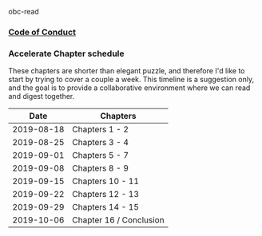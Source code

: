 obc-read 

### [Code of Conduct](https://github.com/jsimmonsc/obc-read/blob/master/CODE_OF_CONDCUT.md)

### Accelerate Chapter schedule

These chapters are shorter than elegant puzzle, and therefore I'd like to start by trying to cover a couple a week.  This timeline is a suggestion only, and the goal is to provide a collaborative environment where we can read and digest together.

| Date | Chapters |
| ---- | --------| 
| 2019-08-18 | Chapters 1 - 2 |
| 2019-08-25 | Chapters 3 - 4 |
| 2019-09-01 | Chapters 5 - 7 |
| 2019-09-08 | Chapters 8 - 9 |
| 2019-09-15 | Chapters 10 - 11 |
| 2019-09-22 | Chapters 12 - 13 |
| 2019-09-29 | Chapters 14 - 15 |
| 2019-10-06 | Chapter 16 / Conclusion |
